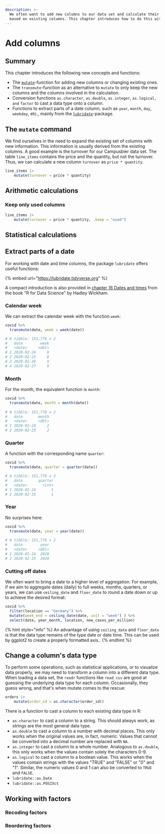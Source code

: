 ```yaml
---
description: >-
  We often want to add new columns to our data set and calculate their value
  based on existing columns. This chapter introduces how to do this with dplyr.
---
```


# Add columns

## Summary

This chapter introduces the following new concepts and functions:

* The [`mutate`](https://dplyr.tidyverse.org/reference/mutate.html)-function for adding new columns or changing existing ones.
* The `transmute`-function as an alternative to `mutate` to only keep the new columns and the columns involved in the calculation.
* Conversion functions `as.character`, `as.double`, `as.integer`, `as.logical, and` `factor` to cast a data type onto a column.
* Functions to extract parts of a date column, such as `year`, `month`, `day`, `weekday`, etc., mainly from the [`lubridate`](https://lubridate.tidyverse.org/)-package.

## The `mutate` command

We find ourselves in the need to expand the existing set of columns with new information. This information is usually derived from the existing columns. A good example is the turnover for our Campusbier data set. The table `line_items` contains the price and the quantity, but not the turnover. Thus, we can calculate a new column `turnover` as `price * quantity`.

```r
line_items |>
    mutate(turnover = price * quantity)
```

## Arithmetic calculations

### Keep only used columns

```r
line_items |>
    mutate(turnover = price * quantity, .keep = "used")
```

## Statistical calculations

## Extract parts of a date

For working with date and time columns, the package `lubridate` offers useful functions:

{% embed url="https://lubridate.tidyverse.org" %}

A compact introduction is also provided in [chapter 16 Dates and times](https://r4ds.had.co.nz/dates-and-times.html) from the book "R for Data Science" by Hadley Wickham.

### Calendar week

We can extract the calendar week with the function `week`:

```r
covid %>%
  transmute(date, week = week(date))

# A tibble: 151,776 x 2
#   date        week
#   <date>     <dbl>
# 1 2020-02-24     8
# 2 2020-02-25     8
# 3 2020-02-26     9
# 4 2020-02-27     9
```

### Month

For the month, the equivalent function is `month`:

```r
covid %>%
  transmute(date, month = month(date))
  
# A tibble: 151,776 x 2
#   date       month
#   <date>     <dbl>
# 1 2020-02-24     2
# 2 2020-02-25     2
```

### Quarter

A function with the corresponding name `quarter`:

```r
covid %>%
  transmute(date, quarter = quarter(date))

# A tibble: 151,776 x 2
#   date       quarter
#   <date>       <int>
# 1 2020-02-24       1
# 2 2020-02-25       1
```

### Year

No surprises here:

```r
covid %>%
  transmute(date, year = year(date))
  
# A tibble: 151,776 x 2
#   date        year
#   <date>     <dbl>
# 1 2020-02-24  2020
# 2 2020-02-25  2020
```

### Cutting off dates

We often want to bring a date to a higher level of aggregation. For example, if we aim to aggregate dates (daily) to full weeks, months, quarters, or years, we can use `ceiling_date` and `floor_date` to round a date down or up to achieve the desired format:

```r
covid %>% 
  filter(location == "Germany") %>% 
  mutate(week_end = ceiling_date(date, unit = "week") ) %>%
  select(date, year_month, location, new_cases_per_million)
```

{% hint style="info" %}
An advantage of using `ceiling_date` and `floor_date` is that the data type remains of the type date or date time. This can be used by ggplot2 to create a properly formatted axis..
{% endhint %}

## Change a column's data type

To perform some operations, such as statistical applications, or to visualize data properly, we may need to transform a column into a different data type. When loading a data set, the `readr` functions like `read_csv` are good at guessing the underlying data type for each column. Occasionally, they guess wrong, and that's when mutate comes to the rescue:

```r
orders |>
    mutate(order_id = as.character(order_id))
```

There is a function to cast a column to each existing data type in R:

* `as.character` to cast a column to a string. This should always work, as strings are the most general data type.
* `as.double` to cast a column to a number with decimal places. This only works when the original values are, in fact, numeric. Values that cannot be converted into a decimal number are replaced with `NA`.
* `as.integer` to cast a column to a whole number. Analogous to `as.double`, this only works when the values contain solely the characters 0-9.&#x20;
* `as.logical` to cast a column to a boolean value. This works when the values contain strings with the values "TRUE" and "FALSE" or "0" and "1". Similar, the numeric values 0 and 1 can also be converted to `TRUE` and `FALSE`.
* `lubridate::as.Date`
* `lubridate::as.POSIXct`

## Working with factors

### Recoding factors

### Reordering factors
